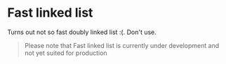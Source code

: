 # Fast linked list

Turns out not so fast doubly linked list :(. Don't use.

> Please note that Fast linked list is currently under development and not yet suited for production
